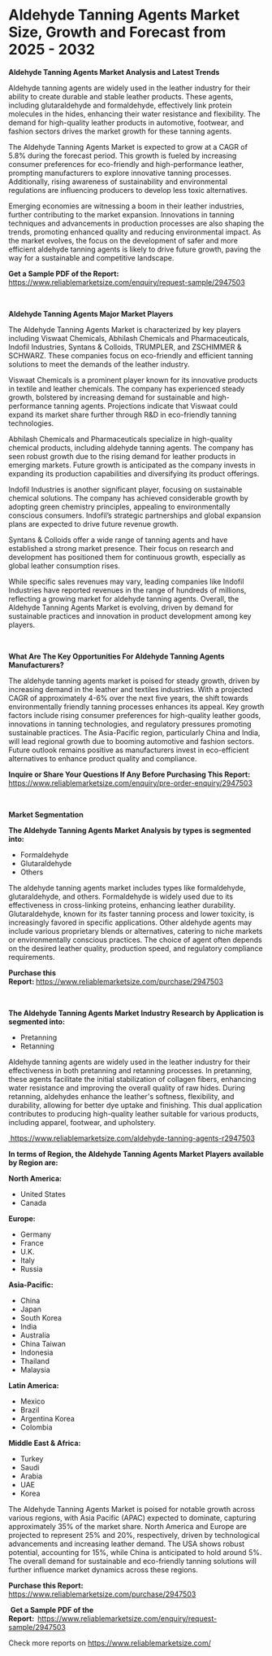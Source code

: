<p><h1>Aldehyde Tanning Agents Market Size, Growth and Forecast from 2025 - 2032</h1></p><p><strong>Aldehyde Tanning Agents Market Analysis and Latest Trends</strong></p>
<p><p>Aldehyde tanning agents are widely used in the leather industry for their ability to create durable and stable leather products. These agents, including glutaraldehyde and formaldehyde, effectively link protein molecules in the hides, enhancing their water resistance and flexibility. The demand for high-quality leather products in automotive, footwear, and fashion sectors drives the market growth for these tanning agents.</p><p>The Aldehyde Tanning Agents Market is expected to grow at a CAGR of 5.8% during the forecast period. This growth is fueled by increasing consumer preferences for eco-friendly and high-performance leather, prompting manufacturers to explore innovative tanning processes. Additionally, rising awareness of sustainability and environmental regulations are influencing producers to develop less toxic alternatives.</p><p>Emerging economies are witnessing a boom in their leather industries, further contributing to the market expansion. Innovations in tanning techniques and advancements in production processes are also shaping the trends, promoting enhanced quality and reducing environmental impact. As the market evolves, the focus on the development of safer and more efficient aldehyde tanning agents is likely to drive future growth, paving the way for a sustainable and competitive landscape.</p></p>
<p><strong>Get a Sample PDF of the Report:&nbsp;</strong> <a href="https://www.reliablemarketsize.com/enquiry/request-sample/2947503?utm_campaign=3176&utm_medium=2&utm_source=Github&utm_content=ia&utm_term=12032025&utm_id=aldehyde-tanning-agents">https://www.reliablemarketsize.com/enquiry/request-sample/2947503</a></p>
<p>&nbsp;</p>
<p><strong>Aldehyde Tanning Agents Major Market Players</strong></p>
<p><p>The Aldehyde Tanning Agents Market is characterized by key players including Viswaat Chemicals, Abhilash Chemicals and Pharmaceuticals, Indofil Industries, Syntans & Colloids, TRUMPLER, and ZSCHIMMER & SCHWARZ. These companies focus on eco-friendly and efficient tanning solutions to meet the demands of the leather industry.</p><p>Viswaat Chemicals is a prominent player known for its innovative products in textile and leather chemicals. The company has experienced steady growth, bolstered by increasing demand for sustainable and high-performance tanning agents. Projections indicate that Viswaat could expand its market share further through R&D in eco-friendly tanning technologies.</p><p>Abhilash Chemicals and Pharmaceuticals specialize in high-quality chemical products, including aldehyde tanning agents. The company has seen robust growth due to the rising demand for leather products in emerging markets. Future growth is anticipated as the company invests in expanding its production capabilities and diversifying its product offerings.</p><p>Indofil Industries is another significant player, focusing on sustainable chemical solutions. The company has achieved considerable growth by adopting green chemistry principles, appealing to environmentally conscious consumers. Indofil’s strategic partnerships and global expansion plans are expected to drive future revenue growth.</p><p>Syntans & Colloids offer a wide range of tanning agents and have established a strong market presence. Their focus on research and development has positioned them for continuous growth, especially as global leather consumption rises.</p><p>While specific sales revenues may vary, leading companies like Indofil Industries have reported revenues in the range of hundreds of millions, reflecting a growing market for aldehyde tanning agents. Overall, the Aldehyde Tanning Agents Market is evolving, driven by demand for sustainable practices and innovation in product development among key players.</p></p>
<p>&nbsp;</p>
<p><strong>What Are The Key Opportunities For Aldehyde Tanning Agents Manufacturers?</strong></p>
<p><p>The aldehyde tanning agents market is poised for steady growth, driven by increasing demand in the leather and textiles industries. With a projected CAGR of approximately 4-6% over the next five years, the shift towards environmentally friendly tanning processes enhances its appeal. Key growth factors include rising consumer preferences for high-quality leather goods, innovations in tanning technologies, and regulatory pressures promoting sustainable practices. The Asia-Pacific region, particularly China and India, will lead regional growth due to booming automotive and fashion sectors. Future outlook remains positive as manufacturers invest in eco-efficient alternatives to enhance product quality and compliance.</p></p>
<p><strong>Inquire or Share Your Questions If Any Before Purchasing This Report:</strong> <a href="https://www.reliablemarketsize.com/enquiry/pre-order-enquiry/2947503?utm_campaign=3176&utm_medium=2&utm_source=Github&utm_content=ia&utm_term=12032025&utm_id=aldehyde-tanning-agents">https://www.reliablemarketsize.com/enquiry/pre-order-enquiry/2947503</a></p>
<p>&nbsp;</p>
<p><strong>Market Segmentation</strong></p>
<p><strong>The Aldehyde Tanning Agents Market Analysis by types is segmented into:</strong></p>
<p><ul><li>Formaldehyde</li><li>Glutaraldehyde</li><li>Others</li></ul></p>
<p><p>The aldehyde tanning agents market includes types like formaldehyde, glutaraldehyde, and others. Formaldehyde is widely used due to its effectiveness in cross-linking proteins, enhancing leather durability. Glutaraldehyde, known for its faster tanning process and lower toxicity, is increasingly favored in specific applications. Other aldehyde agents may include various proprietary blends or alternatives, catering to niche markets or environmentally conscious practices. The choice of agent often depends on the desired leather quality, production speed, and regulatory compliance requirements.</p></p>
<p><strong>Purchase this Report:&nbsp;</strong><a href="https://www.reliablemarketsize.com/purchase/2947503?utm_campaign=3176&utm_medium=2&utm_source=Github&utm_content=ia&utm_term=12032025&utm_id=aldehyde-tanning-agents">https://www.reliablemarketsize.com/purchase/2947503</a></p>
<p>&nbsp;</p>
<p><strong>The Aldehyde Tanning Agents Market Industry Research by Application is segmented into:</strong></p>
<p><ul><li>Pretanning</li><li>Retanning</li></ul></p>
<p><p>Aldehyde tanning agents are widely used in the leather industry for their effectiveness in both pretanning and retanning processes. In pretanning, these agents facilitate the initial stabilization of collagen fibers, enhancing water resistance and improving the overall quality of raw hides. During retanning, aldehydes enhance the leather's softness, flexibility, and durability, allowing for better dye uptake and finishing. This dual application contributes to producing high-quality leather suitable for various products, including apparel, footwear, and upholstery.</p></p>
<p><a href="https://www.reliablemarketsize.com/aldehyde-tanning-agents-r2947503?utm_campaign=3176&utm_medium=2&utm_source=Github&utm_content=ia&utm_term=12032025&utm_id=aldehyde-tanning-agents">&nbsp;https://www.reliablemarketsize.com/aldehyde-tanning-agents-r2947503</a></p>
<p><strong>In terms of Region, the Aldehyde Tanning Agents Market Players available by Region are:</strong></p>
<p>
    <p> <strong> North America: </strong>
        <ul>
            <li>United States</li>
            <li>Canada</li>
        </ul>
        </p> 
    <p> <strong> Europe: </strong>
        <ul>
            <li>Germany</li>
            <li>France</li>
            <li>U.K.</li>
            <li>Italy</li>
            <li>Russia</li>
        </ul>
        </p> 
    <p> <strong> Asia-Pacific: </strong>
        <ul>
            <li>China</li>
            <li>Japan</li>
            <li>South Korea</li>
            <li>India</li>
            <li>Australia</li>
            <li>China Taiwan</li>
            <li>Indonesia</li>
            <li>Thailand</li>
            <li>Malaysia</li>
        </ul>
        </p> 
    <p> <strong> Latin America: </strong>
        <ul>
            <li>Mexico</li>
            <li>Brazil</li>
            <li>Argentina Korea</li>
            <li>Colombia</li>
        </ul>
        </p> 
    <p> <strong> Middle East & Africa: </strong>
        <ul>
            <li>Turkey</li>
            <li>Saudi</li>
            <li>Arabia</li>
            <li>UAE</li>
            <li>Korea</li>
        </ul>
    </p>
    </p>
<p><p>The Aldehyde Tanning Agents Market is poised for notable growth across various regions, with Asia Pacific (APAC) expected to dominate, capturing approximately 35% of the market share. North America and Europe are projected to represent 25% and 20%, respectively, driven by technological advancements and increasing leather demand. The USA shows robust potential, accounting for 15%, while China is anticipated to hold around 5%. The overall demand for sustainable and eco-friendly tanning solutions will further influence market dynamics across these regions.</p></p>
<p><strong>Purchase this Report: </strong><a href="https://www.reliablemarketsize.com/purchase/2947503?utm_campaign=3176&utm_medium=2&utm_source=Github&utm_content=ia&utm_term=12032025&utm_id=aldehyde-tanning-agents">https://www.reliablemarketsize.com/purchase/2947503</a></p>
<p>&nbsp;<strong>Get a Sample PDF of the Report:&nbsp;&nbsp;</strong><a href="https://www.reliablemarketsize.com/enquiry/request-sample/2947503?utm_campaign=3176&utm_medium=2&utm_source=Github&utm_content=ia&utm_term=12032025&utm_id=aldehyde-tanning-agents">https://www.reliablemarketsize.com/enquiry/request-sample/2947503</a></p>
<p><strong></strong></p>
<p>Check more reports on <a href="https://www.reliablemarketsize.com/?utm_campaign=3176&utm_medium=2&utm_source=Github&utm_content=ia&utm_term=12032025&utm_id=aldehyde-tanning-agents">https://www.reliablemarketsize.com/</a></p>